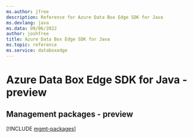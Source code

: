 ```yaml
---
ms.author: jfree
description: Reference for Azure Data Box Edge SDK for Java
ms.devlang: java
ms.data: 09/06/2022
author: joshfree
title: Azure Data Box Edge SDK for Java
ms.topic: reference
ms.service: databoxedge
---
```

# Azure Data Box Edge SDK for Java - preview

## Management packages - preview
[!INCLUDE [mgmt-packages](data-box-edge-mgmt-index.md)]
